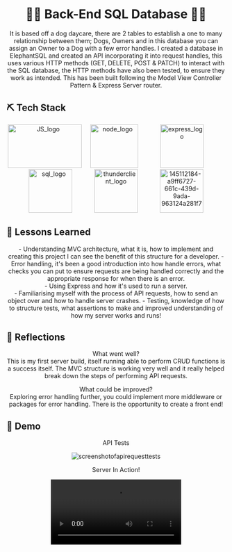 <h1 align="center"> 
👩‍💻 Back-End SQL Database 👩‍💻
</h1>

<p align="center">  
It is based off a dog daycare, there are 2 tables to establish a one to many relationship between them; Dogs, Owners and in this database you can assign an Owner to a Dog with a few error handles. 
I created a database in ElephantSQL and created an API incorporating it into request handles, this uses various HTTP methods (GET, DELETE, POST & PATCH) to interact with the SQL database, the HTTP methods have also been tested, to ensure they work as intended.
This has been built following the Model View Controller Pattern & Express Server router.
</p>

## ⛏️ Tech Stack

<section align="center">
<a href="https://www.javascript.com/"><img src="https://github.com/chisfy/Simpsons-blog/assets/137444313/3935dfe8-eebe-46c9-8bc6-4fd46a5a2daf" alt="JS_logo" height="100" width="170"/></a>
&nbsp;&nbsp;&nbsp;
<a href="https://nodejs.org/en"><img src="https://github.com/chisfy/SQL-Backend-MVC/assets/137444313/80b59cd2-1b46-4b9b-bc02-4cc53f8a241b" alt="node_logo" height="100" width="110"/></a>
&nbsp;&nbsp;&nbsp;
&nbsp;&nbsp;&nbsp;
&nbsp;&nbsp;&nbsp;
<img src="https://github.com/chisfy/SQL-Backend-MVC/assets/137444313/6b6f8eac-2c36-4b02-9604-e37091613cca" alt="express_logo" height="100" width="100"/>
&nbsp;&nbsp;&nbsp;
&nbsp;&nbsp;&nbsp;
&nbsp;&nbsp;&nbsp;
<a href="https://www.postgresql.org/"><img src="https://github.com/chisfy/SQL-Backend-MVC/assets/137444313/df2e3eff-b530-486b-8469-83d52447ca34" alt="sql_logo" height="100" width="100"/></a>
&nbsp;&nbsp;&nbsp;
&nbsp;&nbsp;&nbsp;
&nbsp;&nbsp;&nbsp;
<a href="https://www.thunderclient.com/"><img src="https://github.com/chisfy/SQL-Backend-MVC/assets/137444313/f983f25e-28bc-49e4-b3d8-1191ad96c148" alt="thunderclient_logo" height="100" width="100"/></a>
&nbsp;&nbsp;&nbsp;
&nbsp;&nbsp;&nbsp;
&nbsp;&nbsp;&nbsp;
<a href="https://vitest.dev/"><img height="100" width="100" alt="145112184-a9ff6727-661c-439d-9ada-963124a281f7" src="https://github.com/chisfy/SQL-Backend-MVC/assets/137444313/9fdecf5a-6e8d-4bf6-9267-1573c23d0362"></a>
</section>
  
## 🏫 Lessons Learned

<p align="center">
- Understanding MVC architecture, what it is, how to implement and creating this project I can see the benefit of this structure for a developer.
- Error handling, it's been a good introduction into how handle errors, what checks you can put to ensure requests are being handled correctly and the appropriate response for when there is an error. <br>
- Using Express and how it's used to run a server. <br>
- Familiarising myself with the process of API requests, how to send an object over and how to handle server crashes.
- Testing, knowledge of how to structure tests, what assertions to make and improved understanding of how my server works and runs!
</p>

## 💭 Reflections
<p align="center">
What went well? <br>
This is my first server build, itself running able to perform CRUD functions is a success itself.
The MVC structure is working very well and it really helped break down the steps of performing API requests.
</p>

<p align="center">
What could be improved? <br>
Exploring error handling further, you could implement more middleware or packages for error handling.
There is the opportunity to create a front end!  
</p> 

## 🎥 Demo

<section align="center">
<p>API Tests</p>
<img alt="screenshotofapirequesttests" src="https://github.com/chisfy/SQL-Backend-MVC/assets/137444313/fce6bdb9-b726-4d4a-a973-de83b860c826">
<p>Server In Action!</p>
<video src="https://github.com/chisfy/SQL-Backend-MVC/assets/137444313/4091e04b-747e-4960-bae7-090a7abf9137"/>
</section>


